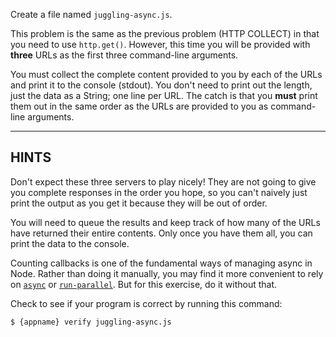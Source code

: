 Create a file named `juggling-async.js`.

This problem is the same as the previous problem (HTTP COLLECT) in that you need to use `http.get()`. However, this time you will be provided with **three** URLs as the first three command-line arguments.

You must collect the complete content provided to you by each of the URLs and print it to the console (stdout). You don't need to print out the length, just the data as a String; one line per URL. The catch is that you **must** print them out in the same order as the URLs are provided to you as command-line arguments.

----------------------------------------------------------------------
## HINTS

Don't expect these three servers to play nicely! They are not going to give you complete responses in the order you hope, so you can't naively just print the output as you get it because they will be out of order.

You will need to queue the results and keep track of how many of the URLs have returned their entire contents. Only once you have them all, you can print the data to the console.

Counting callbacks is one of the fundamental ways of managing async in Node. Rather than doing it manually, you may find it more convenient to rely on [`async`](https://www.npmjs.com/package/async) or [`run-parallel`](https://www.npmjs.com/package/run-parallel). But for this exercise, do it without that.

Check to see if your program is correct by running this command:

```sh
$ {appname} verify juggling-async.js
```
